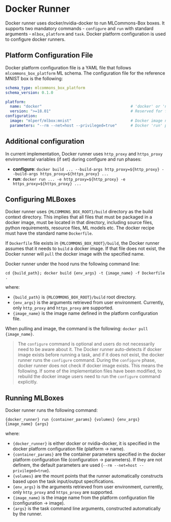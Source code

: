 # Docker Runner
Docker runner uses docker/nvidia-docker to run MLCommons-Box boxes. It supports two mandatory commands - `configure` and
`run` with standard arguments - `mlbox`, `platform` and `task`. Docker platform configuration is used to configure
docker runners.

## Platform Configuration File
Docker platform configuration file is a YAML file that follows `mlcommons_box_platform` ML schema. The configuration file for the
reference MNIST box is the following:
```yaml
schema_type: mlcommons_box_platform
schema_version: 0.1.0

platform:
  name: "docker"                                       # 'docker' or 'nvidia-docker'.
  version: ">=18.01"                                   # Reserved for future use.
configuration:
  image: "mlperf/mlbox:mnist"                          # Docker image name.
  parameters: "--rm --net=host --privileged=true"      # Docker 'run' parameters.
```

## Additional configuration
In current implementation, Docker runner uses `http_proxy` and `https_proxy` environmental variables (if set) during
configure and run phases:  
- __configure__: `docker build ... --build-args http_proxy=${http_proxy} --build-args https_proxy=${https_proxy} ...`  
- __run__: `docker run ... -e http_proxy=${http_proxy} -e https_proxy=${https_proxy} ...`  


## Configuring MLBoxes
Docker runner uses `{MLCOMMONS_BOX_ROOT}/build` directory as the build context directory. This implies that all files
that must be packaged in a docker image, must be located in that directory, including source files, python requirements,
resource files, ML models etc. The docker recipe must have the standard name `Dockerfile`.

If `Dockerfile` file exists in `{MLCOMMONS_BOX_ROOT}/build`, the Docker runner assumes that it needs to `build` a docker
image. If that file does not exist, the Docker runner will `pull` the docker image with the specified name.

Docker runner under the hood runs the following command line:  
```
cd {build_path}; docker build {env_args} -t {image_name} -f Dockerfile .
```  
where:  
- `{build_path}` is `{MLCOMMONS_BOX_ROOT}/build` root directory.  
- `{env_args}` is the arguments retrieved from user environment. Currently, only `http_proxy` and `https_proxy` are
  supported.  
-  `{image_name}` is the image name defined in the platform configuration file.  

When pulling and image, the command is the following: `docker pull {image_name}`. 

> The `configure` command is optional and users do not necessarily need to be aware about it. The Docker runner
> auto-detects if docker image exists before running a task, and if it does not exist, the docker runner runs the 
> `configure` command. During the `configure` phase, docker runner does not check if docker image exists. This means the
> following. If some of the implementation files have been modified, to rebuild the docker image users need to run
> the `configure` command explicitly.


## Running MLBoxes
Docker runner runs the following command:    
```
{docker_runner} run {container_params} {volumes} {env_args} {image_name} {args}
```  
where:    
- `{docker_runner}` is either docker or nvidia-docker, it is specified in the docker platform configuration file 
  (platform -> name).  
- `{container_params}` are the container parameters specified in the docker platform configuration file (configuration
  -> parameters). If they are not definem, the default parameters are used (`--rm --net=host --privileged=true`).
- `{volumes}` are the mount points that the runner automatically constructs based upon the task input/output
  specifications.  
- `{env_args}` is the arguments retrieved from user environment, currently, only `http_proxy` and `https_proxy` are
  supported.  
- `{image_name}` is the image name from the platform configuration file (configuration -> image).  
- `{args}` is the task command line arguments, constructed automatically by the runner.  
 